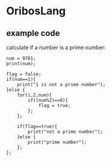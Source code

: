 # OribosLang

## example code
calculate if a number is a prime number:

    num = 9781;
    print(num);
    
    flag = false;
    if(num==1){
        print("1 is not a prime number");
    }else {
        for(i,2,num){
            if((num%2)==0){
                flag = true;
            };
        };
    
        if(flag==true){
            print("not a prime number");
        }else {
            print("prime number");
        };
    };